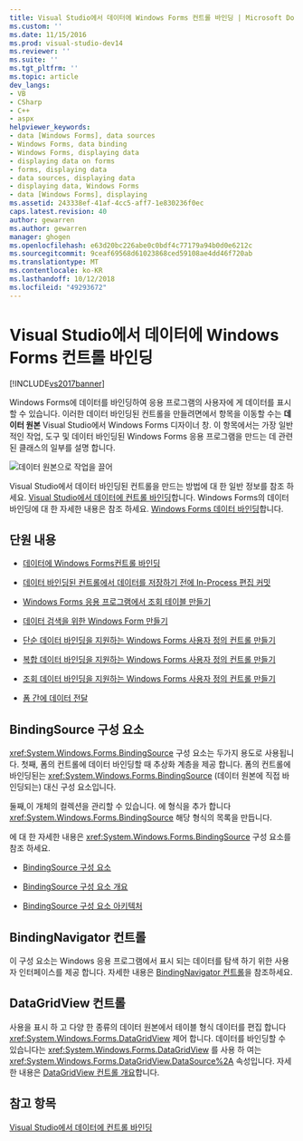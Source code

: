 ```yaml
---
title: Visual Studio에서 데이터에 Windows Forms 컨트롤 바인딩 | Microsoft Docs
ms.custom: ''
ms.date: 11/15/2016
ms.prod: visual-studio-dev14
ms.reviewer: ''
ms.suite: ''
ms.tgt_pltfrm: ''
ms.topic: article
dev_langs:
- VB
- CSharp
- C++
- aspx
helpviewer_keywords:
- data [Windows Forms], data sources
- Windows Forms, data binding
- Windows Forms, displaying data
- displaying data on forms
- forms, displaying data
- data sources, displaying data
- displaying data, Windows Forms
- data [Windows Forms], displaying
ms.assetid: 243338ef-41af-4cc5-aff7-1e830236f0ec
caps.latest.revision: 40
author: gewarren
ms.author: gewarren
manager: ghogen
ms.openlocfilehash: e63d20bc226abe0c0bdf4c77179a94b0d0e6212c
ms.sourcegitcommit: 9ceaf69568d61023868ced59108ae4dd46f720ab
ms.translationtype: MT
ms.contentlocale: ko-KR
ms.lasthandoff: 10/12/2018
ms.locfileid: "49293672"
---
```

# <a name="bind-windows-forms-controls-to-data-in-visual-studio"></a>Visual Studio에서 데이터에 Windows Forms 컨트롤 바인딩
[!INCLUDE[vs2017banner](../includes/vs2017banner.md)]

  
Windows Forms에 데이터를 바인딩하여 응용 프로그램의 사용자에 게 데이터를 표시할 수 있습니다. 이러한 데이터 바인딩된 컨트롤을 만들려면에서 항목을 이동할 수는 **데이터 원본** Visual Studio에서 Windows Forms 디자이너 창. 이 항목에서는 가장 일반적인 작업, 도구 및 데이터 바인딩된 Windows Forms 응용 프로그램을 만드는 데 관련 된 클래스의 일부를 설명 합니다.  
  
 ![데이터 원본으로 작업을 끌어](../data-tools/media/raddata-data-source-drag-operation.png "raddata 데이터 원본 끌기 작업")  
  
 Visual Studio에서 데이터 바인딩된 컨트롤을 만드는 방법에 대 한 일반 정보를 참조 하세요. [Visual Studio에서 데이터에 컨트롤 바인딩](../data-tools/bind-controls-to-data-in-visual-studio.md)합니다. Windows Forms의 데이터 바인딩에 대 한 자세한 내용은 참조 하세요. [Windows Forms 데이터 바인딩](http://msdn.microsoft.com/library/c3826d8e-ea25-4ad4-a669-45bfb19192aa)합니다.  
  
## <a name="in-this-section"></a>단원 내용  
  
-   [데이터에 Windows Forms컨트롤 바인딩](../data-tools/bind-windows-forms-controls-to-data.md)  
  
-   [데이터 바인딩된 컨트롤에서 데이터를 저장하기 전에 In-Process 편집 커밋](../data-tools/commit-in-process-edits-on-data-bound-controls-before-saving-data.md)  
  
-   [Windows Forms 응용 프로그램에서 조회 테이블 만들기](../data-tools/create-lookup-tables-in-windows-forms-applications.md)  
  
-   [데이터 검색을 위한 Windows Form 만들기](../data-tools/create-a-windows-form-to-search-data.md)  
  
-   [단순 데이터 바인딩을 지원하는 Windows Forms 사용자 정의 컨트롤 만들기](../data-tools/create-a-windows-forms-user-control-that-supports-simple-data-binding.md)  
  
-   [복합 데이터 바인딩을 지원하는 Windows Forms 사용자 정의 컨트롤 만들기](../data-tools/create-a-windows-forms-user-control-that-supports-complex-data-binding.md)  
  
-   [조회 데이터 바인딩을 지원하는 Windows Forms 사용자 정의 컨트롤 만들기](../data-tools/create-a-windows-forms-user-control-that-supports-lookup-data-binding.md)  
  
-   [폼 간에 데이터 전달](../data-tools/pass-data-between-forms.md)  
  
## <a name="bindingsource-component"></a>BindingSource 구성 요소  
 <xref:System.Windows.Forms.BindingSource> 구성 요소는 두가지 용도로 사용됩니다. 첫째, 폼의 컨트롤에 데이터 바인딩할 때 추상화 계층을 제공 합니다. 폼의 컨트롤에 바인딩된는 <xref:System.Windows.Forms.BindingSource> (데이터 원본에 직접 바인딩되는) 대신 구성 요소입니다.  
  
 둘째,이 개체의 컬렉션을 관리할 수 있습니다. 에 형식을 추가 합니다 <xref:System.Windows.Forms.BindingSource> 해당 형식의 목록을 만듭니다.  
  
 에 대 한 자세한 내용은 <xref:System.Windows.Forms.BindingSource> 구성 요소를 참조 하세요.  
  
-   [BindingSource 구성 요소](http://msdn.microsoft.com/library/3e2faf4c-f5b8-4fa6-9fbc-f59c37ec2fb9)  
  
-   [BindingSource 구성 요소 개요](http://msdn.microsoft.com/library/be838caf-fcb0-4b68-827f-58b2c04b747f)  
  
-   [BindingSource 구성 요소 아키텍처](http://msdn.microsoft.com/library/7bc69c90-8a11-48b1-9336-3adab5b41591)  
  
## <a name="bindingnavigator-control"></a>BindingNavigator 컨트롤  
 이 구성 요소는 Windows 응용 프로그램에서 표시 되는 데이터를 탐색 하기 위한 사용자 인터페이스를 제공 합니다. 자세한 내용은 [BindingNavigator 컨트롤](http://msdn.microsoft.com/library/18c1e2a5-9834-40d3-9b2e-2b545e4e769e)을 참조하세요.  
  
## <a name="datagridview-control"></a>DataGridView 컨트롤  
 사용을 표시 하 고 다양 한 종류의 데이터 원본에서 테이블 형식 데이터를 편집 합니다 <xref:System.Windows.Forms.DataGridView> 제어 합니다. 데이터를 바인딩할 수 있습니다는 <xref:System.Windows.Forms.DataGridView> 를 사용 하 여는 <xref:System.Windows.Forms.DataGridView.DataSource%2A> 속성입니다. 자세한 내용은 [DataGridView 컨트롤 개요](http://msdn.microsoft.com/library/0a45c661-89dc-4390-9cc6-c47eee501488)합니다.  
  
## <a name="see-also"></a>참고 항목  
 [Visual Studio에서 데이터에 컨트롤 바인딩](../data-tools/bind-controls-to-data-in-visual-studio.md)

